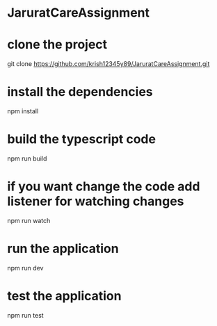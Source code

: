 # JaruratCareAssignment
# clone the project
git clone https://github.com/krish12345y89/JaruratCareAssignment.git
# install the dependencies
npm install
# build the typescript code
npm run build
# if you want change the code add listener for watching changes
npm run watch
# run the application
npm run dev
# test the application
npm run test
